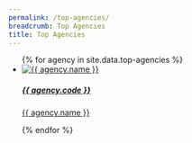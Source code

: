 ```yaml
---
permalink: /top-agencies/
breadcrumb: Top Agencies
title: Top Agencies
---
```


<ul class="block-grid">
  {%   for agency in site.data.top-agencies   %}
    <li class="grid-item" >
        <a href="{{ agency.website }}"><img src= "{{ agency.image-url }}" alt="{{ agency.name }}" />
          <h5>{{ agency.code }}</h5>
          <p>{{ agency.name }}</p>
        </a>
    </li>       
      
  {% endfor %}   
</ul>
